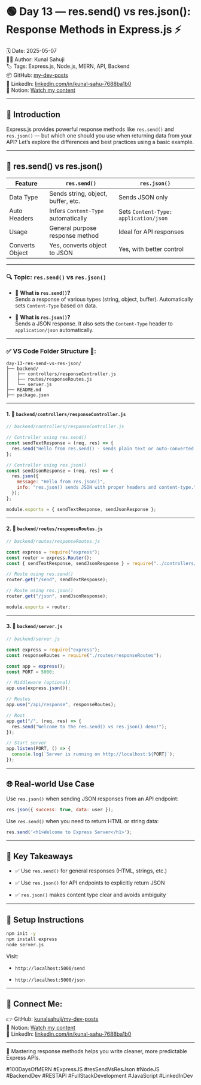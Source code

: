 # 🟢 Day 13 — res.send() vs res.json(): Response Methods in Express.js ⚡

🗓️ Date: 2025-05-07  
👨‍💻 Author: Kunal Sahuji  
🏷️ Tags: Express.js, Node.js, MERN, API, Backend  
📦 GitHub: [my-dev-posts](https://github.com/Kunalsahuji/my-dev-posts/tree/main/day-13-res-send-vs-res-json)  
🔗 LinkedIn: [linkedin.com/in/kunal-sahu-7688ba1b0](https://www.linkedin.com/in/kunal-sahu-7688ba1b0)  
📌 Notion: [Watch my content](https://www.notion.so/1dff7c6ce1bb803787fbddd34e422ab4?v=1e0f7c6ce1bb8052b14c000cb57448ee&pvs=4)  

---

## 📌 Introduction

Express.js provides powerful response methods like `res.send()` and `res.json()` — but which one should you use when returning data from your API? Let’s explore the differences and best practices using a basic example.

---

## 🔁 res.send() vs res.json()

| Feature        | `res.send()`                            | `res.json()`                            |
| -------------- | ---------------------------------------- | ---------------------------------------- |
| Data Type      | Sends string, object, buffer, etc.       | Sends JSON only                          |
| Auto Headers   | Infers `Content-Type` automatically      | Sets `Content-Type: application/json`    |
| Usage          | General purpose response method          | Ideal for API responses                  |
| Converts Object| Yes, converts object to JSON             | Yes, with better control                 |

---
### 🔍 **Topic**: `res.send()` vs `res.json()`

- 🧩 **What is `res.send()`?**  
	Sends a response of various types (string, object, buffer). Automatically sets `Content-Type` based on data.

- 🧩 **What is `res.json()`?**  
	Sends a JSON response. It also sets the `Content-Type` header to `application/json` automatically.

---
### ✅ VS Code Folder Structure 📂:

```pgsql
day-13-res-send-vs-res-json/
├── backend/
│   ├── controllers/responseController.js
│   ├── routes/responseRoutes.js
│   └── server.js
├── README.md
├── package.json

```

---
####  1. 📁 `backend/controllers/responseController.js`

```js
// backend/controllers/responseController.js

// Controller using res.send()
const sendTextResponse = (req, res) => {
  res.send("Hello from res.send() - sends plain text or auto-converted string.");
};

// Controller using res.json()
const sendJsonResponse = (req, res) => {
  res.json({
    message: "Hello from res.json()",
    info: "res.json() sends JSON with proper headers and content-type."
  });
};

module.exports = { sendTextResponse, sendJsonResponse };

```

---

#### 2. 📁 `backend/routes/responseRoutes.js`

```js
// backend/routes/responseRoutes.js

const express = require("express");
const router = express.Router();
const { sendTextResponse, sendJsonResponse } = require("../controllers/responseController");

// Route using res.send()
router.get("/send", sendTextResponse);

// Route using res.json()
router.get("/json", sendJsonResponse);

module.exports = router;

```

---
#### 3. 📁 `backend/server.js`

```js
// backend/server.js

const express = require("express");
const responseRoutes = require("./routes/responseRoutes");

const app = express();
const PORT = 5000;

// Middleware (optional)
app.use(express.json());

// Routes
app.use("/api/response", responseRoutes);

// Root
app.get("/", (req, res) => {
  res.send("Welcome to the res.send() vs res.json() demo!");
});

// Start server
app.listen(PORT, () => {
  console.log(`Server is running on http://localhost:${PORT}`);
});

```

---
## 🌐 Real-world Use Case

Use `res.json()` when sending JSON responses from an API endpoint:

```js
res.json({ success: true, data: user });
```

Use `res.send()` when you need to return HTML or string data:

```js
res.send('<h1>Welcome to Express Server</h1>');
```
---

## 🧠 Key Takeaways

- ✅ Use `res.send()` for general responses (HTML, strings, etc.)
    
- ✅ Use `res.json()` for API endpoints to explicitly return JSON
    
- ✅ `res.json()` makes content type clear and avoids ambiguity
    

---

## 🚀 Setup Instructions

```bash
npm init -y
npm install express
node server.js
```

Visit:

- `http://localhost:5000/send`
    
- `http://localhost:5000/json`
    

---

## 🔗 Connect Me:

👉 GitHub: [kunalsahuji/my-dev-posts](https://github.com/Kunalsahuji/my-dev-posts/tree/main/day-13-res-send-vs-res-json)  
📌 Notion: [Watch my content](https://www.notion.so/1dff7c6ce1bb803787fbddd34e422ab4?v=1e0f7c6ce1bb8052b14c000cb57448ee&pvs=4)  
🔗 LinkedIn: [linkedin.com/in/kunal-sahu-7688ba1b0](https://www.linkedin.com/in/kunal-sahu-7688ba1b0)

---

🎯 Mastering response methods helps you write cleaner, more predictable Express APIs.

#100DaysOfMERN #ExpressJS #resSendVsResJson #NodeJS #BackendDev #RESTAPI #FullStackDevelopment #JavaScript #LinkedInDev
